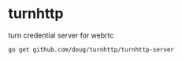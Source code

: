 turnhttp
========

turn credential server for webrtc


`go get github.com/doug/turnhttp/turnhttp-server`

